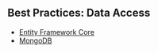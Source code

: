 ## Best Practices: Data Access

* [Entity Framework Core](./entity-framework-core-integration.md)
* [MongoDB](./mongodb-integration.md)